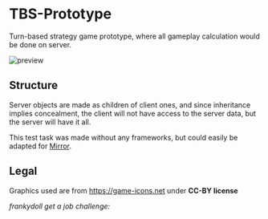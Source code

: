 # TBS-Prototype
Turn-based strategy game prototype, where all gameplay calculation would be done on server.

![preview](https://github.com/user-attachments/assets/d6dd45b2-6398-4c4e-be02-29fc005ddee1)

## Structure

Server objects are made as children of client ones, and since inheritance implies concealment, the client will not have access to the server data, but the server will have it all.

This test task was made without any frameworks, but could easily be adapted for [Mirror](https://github.com/MirrorNetworking/Mirror).

## Legal
Graphics used are from https://game-icons.net under **CC-BY license**

*frankydoll get a job challenge:* 
